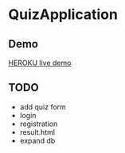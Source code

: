 # QuizApplication

## Demo

[HEROKU live demo](https://thebestquizapp.herokuapp.com)

## TODO

* add quiz form
* login
* registration
* result.html
* expand db 
